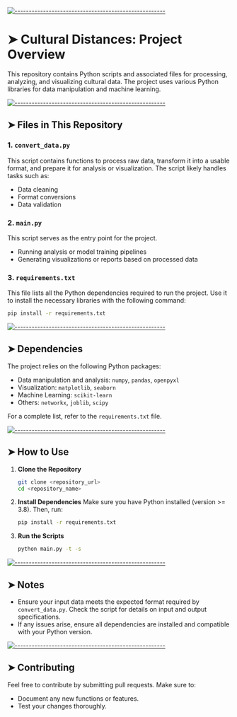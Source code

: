 <!-- ⚠️ This README has been generated from the file(s) "blueprint.md" ⚠️-->
[![-----------------------------------------------------](https://raw.githubusercontent.com/andreasbm/readme/master/assets/lines/colored.png)](#cultural-distances-project-overview)

# ➤ Cultural Distances: Project Overview

This repository contains Python scripts and associated files for processing, analyzing, and visualizing cultural data. The project uses various Python libraries for data manipulation and machine learning.


[![-----------------------------------------------------](https://raw.githubusercontent.com/andreasbm/readme/master/assets/lines/colored.png)](#files-in-this-repository)

## ➤ Files in This Repository

### 1. `convert_data.py`

This script contains functions to process raw data, transform it into a usable format, and prepare it for analysis or visualization. The script likely handles tasks such as:

- Data cleaning
- Format conversions
- Data validation

### 2. `main.py`

This script serves as the entry point for the project. 

- Running analysis or model training pipelines
- Generating visualizations or reports based on processed data

### 3. `requirements.txt`

This file lists all the Python dependencies required to run the project. Use it to install the necessary libraries with the following command:

```bash
pip install -r requirements.txt
```


[![-----------------------------------------------------](https://raw.githubusercontent.com/andreasbm/readme/master/assets/lines/colored.png)](#dependencies)

## ➤ Dependencies

The project relies on the following Python packages:

- Data manipulation and analysis: `numpy`, `pandas`, `openpyxl`
- Visualization: `matplotlib`, `seaborn`
- Machine Learning: `scikit-learn`
- Others: `networkx`, `joblib`, `scipy`

For a complete list, refer to the `requirements.txt` file.


[![-----------------------------------------------------](https://raw.githubusercontent.com/andreasbm/readme/master/assets/lines/colored.png)](#how-to-use)

## ➤ How to Use

1. **Clone the Repository**

   ```bash
   git clone <repository_url>
   cd <repository_name>
   ```

2. **Install Dependencies**
   Make sure you have Python installed (version >= 3.8). Then, run:

   ```bash
   pip install -r requirements.txt
   ```

3. **Run the Scripts**
   ```bash
   python main.py -t -s
   ```


[![-----------------------------------------------------](https://raw.githubusercontent.com/andreasbm/readme/master/assets/lines/colored.png)](#notes)

## ➤ Notes

- Ensure your input data meets the expected format required by `convert_data.py`. Check the script for details on input and output specifications.
- If any issues arise, ensure all dependencies are installed and compatible with your Python version.


[![-----------------------------------------------------](https://raw.githubusercontent.com/andreasbm/readme/master/assets/lines/colored.png)](#contributing)

## ➤ Contributing

Feel free to contribute by submitting pull requests. Make sure to:

- Document any new functions or features.
- Test your changes thoroughly.
